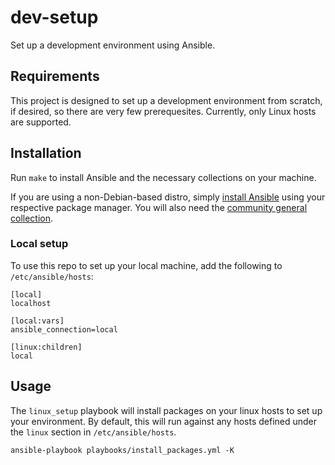 # dev-setup
Set up a development environment using Ansible.

## Requirements
This project is designed to set up a development environment from scratch, if desired, so there are very few prerequesites. Currently, only Linux hosts are supported.

## Installation
Run `make` to install Ansible and the necessary collections on your machine. 

If you are using a non-Debian-based distro, simply [install Ansible](https://docs.ansible.com/ansible/latest/installation_guide/intro_installation.html) using your respective package manager. You will also need the [community general collection](https://github.com/ansible-collections/community.general).

### Local setup

To use this repo to set up your local machine, add the following to `/etc/ansible/hosts`:

```
[local]
localhost

[local:vars]
ansible_connection=local

[linux:children]
local
```

## Usage 

The `linux_setup` playbook will install packages on your linux hosts to set up your environment. By default, this will run against any hosts defined under the `linux` section in `/etc/ansible/hosts`. 
```
ansible-playbook playbooks/install_packages.yml -K
```